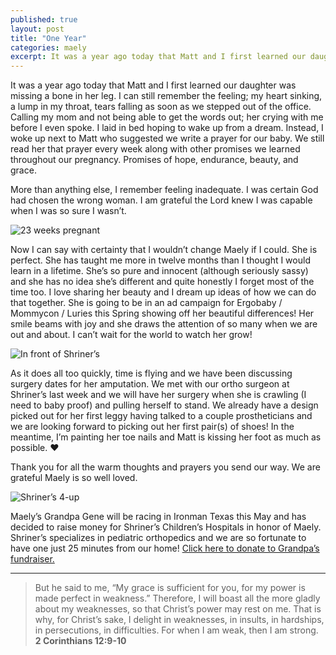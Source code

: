 ```yaml
---
published: true
layout: post
title: "One Year"
categories: maely
excerpt: It was a year ago today that Matt and I first learned our daughter was missing a bone in her leg. I can still remember the feeling; my heart sinking, a lump in my throat, tears falling as soon as we stepped out of the office.
---
```

It was a year ago today that Matt and I first learned our daughter was missing a bone in her leg. I can still remember the feeling; my heart sinking, a lump in my throat, tears falling as soon as we stepped out of the office. Calling my mom and not being able to get the words out; her crying with me before I even spoke. I laid in bed hoping to wake up from a dream. Instead, I woke up next to Matt who suggested we write a prayer for our baby. We still read her that prayer every week along with other promises we learned throughout our pregnancy. Promises of hope, endurance, beauty, and grace.

More than anything else, I remember feeling inadequate. I was certain God had chosen the wrong woman. I am grateful the Lord knew I was capable when I was so sure I wasn’t.

![23 weeks pregnant](http://mattborn.s3.amazonaws.com/mattmeg/blog/23-weeks.jpg)

Now I can say with certainty that I wouldn’t change Maely if I could. She is perfect. She has taught me more in twelve months than I thought I would learn in a lifetime. She’s so pure and innocent (although seriously sassy) and she has no idea she’s different and quite honestly I forget most of the time too. I love sharing her beauty and I dream up ideas of how we can do that together. She is going to be in an ad campaign for Ergobaby / Mommycon / Luries this Spring showing off her beautiful differences! Her smile beams with joy and she draws the attention of so many when we are out and about. I can’t wait for the world to watch her grow!

![In front of Shriner’s](http://mattborn.s3.amazonaws.com/mattmeg/blog/shriners-front.jpg)

As it does all too quickly, time is flying and we have been discussing surgery dates for her amputation. We met with our ortho surgeon at Shriner’s last week and we will have her surgery when she is crawling (I need to baby proof) and pulling herself to stand. We already have a design picked out for her first leggy having talked to a couple prostheticians and we are looking forward to picking out her first pair(s) of shoes! In the meantime, I’m painting her toe nails and Matt is kissing her foot as much as possible. ❤

Thank you for all the warm thoughts and prayers you send our way. We are grateful Maely is so well loved.

![Shriner’s 4-up](http://mattborn.s3.amazonaws.com/mattmeg/blog/shriners-quad.jpg)

Maely’s Grandpa Gene will be racing in Ironman Texas this May and has decided to raise money for Shriner’s Children’s Hospitals in honor of Maely. Shriner’s specializes in pediatric orthopedics and we are so fortunate to have one just 25 minutes from our home! [Click here to donate to Grandpa’s fundraiser.](http://support.shrinershospitals.org/site/TR/Events/General?pg=fund&fr_id=1030&pxfid=12421)

---

> But he said to me, “My grace is sufficient for you, for my power is made perfect in weakness.” Therefore, I will boast all the more gladly about my weaknesses, so that Christ’s power may rest on me. That is why, for Christ’s sake, I delight in weaknesses, in insults, in hardships, in persecutions, in difficulties. For when I am weak, then I am strong.
**2 Corinthians 12:9-10**